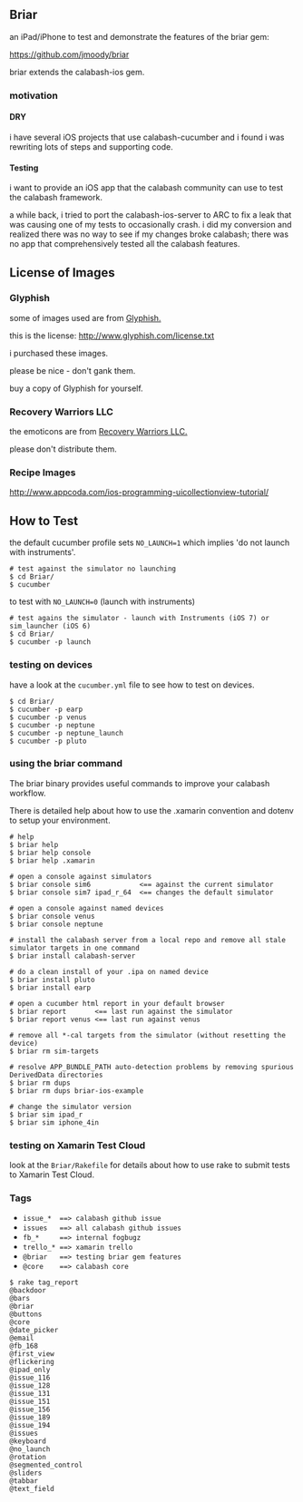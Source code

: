 ## Briar

an iPad/iPhone to test and demonstrate the features of the briar gem:

https://github.com/jmoody/briar

briar extends the calabash-ios gem.

### motivation

#### DRY

i have several iOS projects that use calabash-cucumber and i found i was rewriting lots of steps and supporting code.

#### Testing

i want to provide an iOS app that the calabash community can use to test the calabash framework. 

a while back, i tried to port the calabash-ios-server to ARC to fix a leak that was causing one of my tests to occasionally crash.  i did my conversion and realized there was no way to see if my changes broke calabash; there was no app that comprehensively tested all the calabash features.

## License of Images

### Glyphish

some of images used are from [Glyphish.](http://www.glyphish.com/)

this is the license: http://www.glyphish.com/license.txt

i purchased these images.

please be nice - don't gank them.  

buy a copy of Glyphish for yourself.

### Recovery Warriors LLC

the emoticons are from [Recovery Warriors LLC.](http://www.recoverywarriors.org/)

please don't distribute them.

### Recipe Images

http://www.appcoda.com/ios-programming-uicollectionview-tutorial/
       
## How to Test

the default cucumber profile sets `NO_LAUNCH=1` which implies 'do not launch with instruments'.

```
# test against the simulator no launching
$ cd Briar/
$ cucumber
```

to test with `NO_LAUNCH=0` (launch with instruments)

```
# test agains the simulator - launch with Instruments (iOS 7) or sim_launcher (iOS 6)
$ cd Briar/
$ cucumber -p launch
```

### testing on devices

have a look at the `cucumber.yml` file to see how to test on devices.

```
$ cd Briar/
$ cucumber -p earp 
$ cucumber -p venus
$ cucumber -p neptune
$ cucumber -p neptune_launch
$ cucumber -p pluto
```

### using the briar command

The briar binary provides useful commands to improve your calabash workflow.

There is detailed help about how to use the .xamarin convention and dotenv to setup your environment.

```
# help
$ briar help
$ briar help console
$ briar help .xamarin

# open a console against simulators
$ briar console sim6            <== against the current simulator
$ briar console sim7 ipad_r_64  <== changes the default simulator

# open a console against named devices
$ briar console venus
$ briar console neptune

# install the calabash server from a local repo and remove all stale simulator targets in one command
$ briar install calabash-server

# do a clean install of your .ipa on named device
$ briar install pluto
$ briar install earp

# open a cucumber html report in your default browser
$ briar report       <== last run against the simulator
$ briar report venus <== last run against venus

# remove all *-cal targets from the simulator (without resetting the device)
$ briar rm sim-targets

# resolve APP_BUNDLE_PATH auto-detection problems by removing spurious DerivedData directories
$ briar rm dups 
$ briar rm dups briar-ios-example 

# change the simulator version
$ briar sim ipad_r
$ briar sim iphone_4in
```

### testing on Xamarin Test Cloud

look at the `Briar/Rakefile` for details about how to use rake to submit tests to Xamarin Test Cloud.

### Tags

* `issue_*  ==> calabash github issue`
* `issues   ==> all calabash github issues`
* `fb_*     ==> internal fogbugz`
* `trello_* ==> xamarin trello`
* `@briar   ==> testing briar gem features`
* `@core    ==> calabash core`

```
$ rake tag_report
@backdoor
@bars
@briar
@buttons
@core
@date_picker
@email
@fb_168
@first_view
@flickering
@ipad_only
@issue_116
@issue_128
@issue_131
@issue_151
@issue_156
@issue_189
@issue_194
@issues
@keyboard
@no_launch
@rotation
@segmented_control
@sliders
@tabbar
@text_field
```




